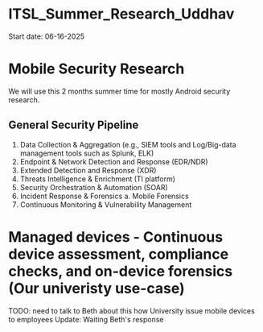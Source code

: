 # ITSL_Summer_Research_Uddhav
Start date: 06-16-2025

# Mobile Security Research
We will use this 2 months summer time for mostly Android security research. 

## General Security Pipeline
1. Data Collection & Aggregation (e.g., SIEM tools and Log/Big-data management tools such as Splunk, ELK)
2. Endpoint & Network Detection and Response (EDR/NDR)
3. Extended Detection and Response (XDR)
4. Threats Intelligence & Enrichment (TI platform)
5. Security Orchestration & Automation (SOAR)
6. Incident Response & Forensics
  a. Mobile Forensics
8. Continuous Monitoring & Vulnerability Management


# Managed devices - Continuous device assessment, compliance checks, and on-device forensics (Our univeristy use-case)
TODO: need to talk to Beth about this how University issue mobile devices to employees
Update: Waiting Beth's response